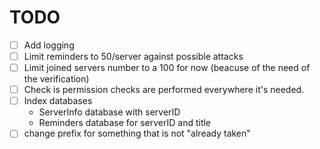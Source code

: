 # TODO

- [ ] Add logging
- [ ] Limit reminders to 50/server against possible attacks
- [ ] Limit joined servers number to a 100 for now (beacuse of the need of the verification)
- [ ] Check is permission checks are performed everywhere it's needed.
- [ ] Index databases
  - ServerInfo database with serverID
  - Reminders database for serverID and title
- [ ] change prefix for something that is not "already taken"
